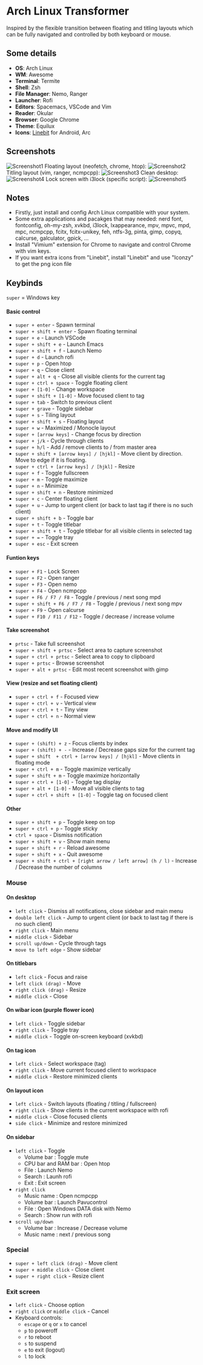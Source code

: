 # Arch Linux Transformer
Inspired by the flexible transition between floating and titling layouts which can be fully navigated and controlled by both keyboard or mouse.
## Some details
+ **OS**: Arch Linux
+ **WM**: Awesome
+ **Terminal**: Termite
+ **Shell**: Zsh
+ **File Manager**: Nemo, Ranger
+ **Launcher**: Rofi
+ **Editors**: Spacemacs, VSCode and Vim
+ **Reader**: Okular
+ **Browser**: Google Chrome
+ **Theme**: Equilux
+ **Icons**: [Linebit](https://play.google.com/store/apps/details?id=com.edzondm.linebit) for Android, Arc

## Screenshots
![Screenshot1](./previews/preview1.png?raw=true)
Floating layout (neofetch, chrome, htop):
![Screenshot2](./previews/preview2.png?raw=true)
Titling layout (vim, ranger, ncmpcpp):
![Screenshot3](./previews/preview3.png?raw=true)
Clean desktop:
![Screenshot4](./previews/preview4.png?raw=true)
Lock screen with i3lock (specific script):
![Screenshot5](./previews/preview5.png?raw=true)

## Notes
+ Firstly, just install and config Arch Linux compatible with your system.
+ Some extra applications and pacakges that may needed: nerd font, fontconfig, oh-my-zsh, xvkbd, i3lock, lxappearance, mpv, mpvc, mpd, mpc, ncmpcpp, fcitx, fcitx-unikey, feh, ntfs-3g, pinta, gimp, copyq, calcurse, galculator, gpick, ...
+ Install "Vimium" extension for Chrome to navigate and control Chrome with vim keys.
+ If you want extra icons from "Linebit", install "Linebit" and use "Iconzy" to get the png icon file

## Keybinds
`super` = Windows key 
#### Basic control
+ `super + enter` - Spawn terminal
+ `super + shift + enter` - Spawn floating terminal
+ `super + e` - Launch VSCode
+ `super + shift + e` - Launch Emacs
+ `super + shift + f` - Launch Nemo
+ `super + d` - Launch rofi
+ `super + p` - Open htop
+ `super + q` - Close client
+ `super + alt + q` - Close all visible clients for the current tag
+ `super + ctrl + space` - Toggle floating client
+ `super + [1-0]` - Change workspace
+ `super + shift + [1-0]` - Move focused client to tag
+ `super + tab` - Switch to previous client
+ `super + grave` - Toggle sidebar
+ `super + s` - Tiling layout
+ `super + shift + s` - Floating layout
+ `super + w` - Maximized / Monocle layout
+ `super + [arrow keys]` - Change focus by direction
+ `super + j/k` - Cycle through clients
+ `super + h/l` - Add / remove clients to / from master area
+ `super + shift + [arrow keys] / [hjkl]` - Move client by direction. Move to edge if it is floating.
+ `super + ctrl + [arrow keys] / [hjkl]` - Resize
+ `super + f` - Toggle fullscreen
+ `super + m` - Toggle maximize
+ `super + n` - Minimize
+ `super + shift + n` - Restore minimized
+ `super + c` - Center floating client
+ `super + u` - Jump to urgent client (or back to last tag if there is no such client)
+ `super + shift + b` - Toggle bar
+ `super + t` - Toggle titlebar
+ `super + shift + t` - Toggle titlebar for all visible clients in selected tag
+ `super + =` - Toggle tray
+ `super + esc` - Exit screen

#### Funtion keys
+ `super + F1` - Lock Screen
+ `super + F2` - Open ranger
+ `super + F3` - Open nemo
+ `super + F4` - Open ncmpcpp
+ `super + F6 / F7 / F8` - Toggle / previous / next song mpd
+ `super + shift + F6 / F7 / F8` - Toggle / previous / next song mpv
+ `super + F9` - Open calcurse
+ `super + F10 / F11 / F12` - Toggle / decrease / increase volume

#### Take screenshot
+ `prtsc` - Take full screenshot
+ `super + shift + prtsc` - Select area to capture screenshot
+ `super + ctrl + prtsc` - Select area to copy to clipboard
+ `super + prtsc` - Browse screenshot
+ `super + alt + prtsc` - Edit most recent screenshot with gimp

#### View (resize and set floating client)
+ `super + ctrl + f` - Focused view
+ `super + ctrl + v` - Vertical view
+ `super + ctrl + t` - Tiny view
+ `super + ctrl + n` - Normal view

#### Move and modify UI
+ `super + (shift) + z` - Focus clients by index
+ `super + (shift) + -`  -  Increase / Decrease gaps size for the current tag
+ `super + shift  + ctrl + [arrow keys] / [hjkl]` - Move clients in floating mode
+ `super + ctrl + m` - Toggle maximize vertically
+ `super + shift + m` - Toggle maximize horizontally
+ `super + ctrl + [1-0]` - Toggle tag display
+ `super + alt + [1-0]` - Move all visible clients to tag
+ `super + ctrl + shift + [1-0]` - Toggle tag on focused client

#### Other
+ `super + shift + p` - Toggle keep on top
+ `super + ctrl + p` - Toggle sticky
+ `ctrl + space` - Dismiss notification
+ `super + shift + v` - Show main menu
+ `super + shift + r` - Reload awesome
+ `super + shift + x` - Quit awesome
+ `super + shift + ctrl + [right arrow / left arrow] (h / l)` - Increase / Decrease the number of columns

### Mouse
#### On desktop
+ `left click` - Dismiss all notifications, close sidebar and main menu
+ `double left click` - Jump to urgent client (or back to last tag if there is no such client)
+ `right click` - Main menu
+ `middle click` - Sidebar
+ `scroll up/down` - Cycle through tags
+ `move to left edge` - Show sidebar

#### On titlebars
+ `left click` - Focus and raise
+ `left click (drag)` - Move
+ `right click (drag)` - Resize
+ `middle click` - Close

#### On wibar icon (purple flower icon)
+ `left click` - Toggle sidebar
+ `right click` - Toggle tray
+ `middle click` - Toggle on-screen keyboard (xvkbd)

#### On tag icon
+ `left click` - Select workspace (tag)
+ `right click` - Move current focused client to workspace
+ `middle click` - Restore minimized clients

#### On layout icon
+ `left click` - Switch layouts (floating / titling / fullscreen)
+ `right click` - Show clients in the current workspace with rofi
+ `middle click` - Close focused clients
+ `side click` - Minimize and restore minimized

#### On sidebar
+ `left click` - Toggle
  + Volume bar : Toggle mute
  + CPU bar and RAM bar : Open htop
  + File : Launch Nemo
  + Search : Launh rofi
  + Exit : Exit screen
+ `right click` 
  + Music name : Open ncmpcpp 
  + Volume bar : Launch Pavucontrol
  + File : Open Windows DATA disk with Nemo
  + Search : Show run with rofi
+ `scroll up/down`
  + Volume bar : Increase / Decrease volume
  + Music name : next / previous song

### Special
+ `super + left click (drag)` - Move client
+ `super + middle click` - Close client
+ `super + right click` - Resize client

### Exit screen
+ `left click` - Choose option
+ `right click` or `middle click` - Cancel
+ Keyboard controls:
  + `escape` or `q` or `x` to cancel
  + `p` to poweroff
  + `r` to reboot
  + `s` to suspend
  + `e` to exit (logout)
  + `l` to lock
